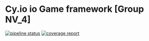 # Cy.io io Game framework [Group NV_4]
[![pipeline status](https://git.linux.iastate.edu/cs309/fall2019/nv_4/badges/master/pipeline.svg)](https://git.linux.iastate.edu/cs309/fall2019/nv_4/commits/master)
[![coverage report](https://git.linux.iastate.edu/cs309/fall2019/nv_4/badges/master/coverage.svg)](https://git.linux.iastate.edu/cs309/fall2019/nv_4/commits/master)
